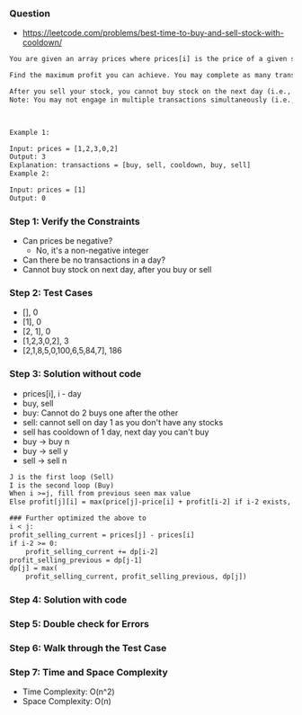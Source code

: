 ### Question

* https://leetcode.com/problems/best-time-to-buy-and-sell-stock-with-cooldown/
```txt
You are given an array prices where prices[i] is the price of a given stock on the ith day.

Find the maximum profit you can achieve. You may complete as many transactions as you like (i.e., buy one and sell one share of the stock multiple times) with the following restrictions:

After you sell your stock, you cannot buy stock on the next day (i.e., cooldown one day).
Note: You may not engage in multiple transactions simultaneously (i.e., you must sell the stock before you buy again).

 

Example 1:

Input: prices = [1,2,3,0,2]
Output: 3
Explanation: transactions = [buy, sell, cooldown, buy, sell]
Example 2:

Input: prices = [1]
Output: 0
```

### Step 1: Verify the Constraints

* Can prices be negative?
  * No, it's a non-negative integer
* Can there be no transactions in a day?
* Cannot buy stock on next day, after you buy or sell

### Step 2: Test Cases

* [], 0
* [1], 0
* [2, 1], 0
* [1,2,3,0,2], 3
* [2,1,8,5,0,100,6,5,84,7], 186

### Step 3: Solution without code

* prices[i], i - day
* buy, sell
* buy: Cannot do 2 buys one after the other
* sell: cannot sell on day 1 as you don't have any stocks
* sell has cooldown of 1 day, next day you can't buy
* buy -> buy n
* buy -> sell y
* sell -> sell n
```txt
J is the first loop (Sell)
I is the second loop (Buy)
When i >=j, fill from previous seen max value
Else profit[j][i] = max(price[j]-price[i] + profit[i-2] if i-2 exists, profit[j-1][i] if j-1 exists, profit[j][i-1] if i-1 exists

### Further optimized the above to 
i < j:
profit_selling_current = prices[j] - prices[i]
if i-2 >= 0:
    profit_selling_current += dp[i-2]
profit_selling_previous = dp[j-1]
dp[j] = max(
    profit_selling_current, profit_selling_previous, dp[j])
```

### Step 4: Solution with code

### Step 5: Double check for Errors

### Step 6: Walk through the Test Case

### Step 7: Time and Space Complexity

* Time Complexity: O(n^2)
* Space Complexity: O(n)